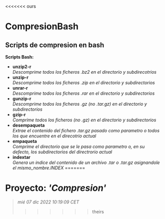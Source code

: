 <<<<<<< ours
# CompresionBash
## Scripts de compresion en bash
**Scripts Bash:**
  - **unzip2-r**     
    *Descomprime todos los ficheros .bz2 en el directorio y subdirecotrios*
  - **unzip-r**      
    *Descomprime todos los ficheros .zip en el directorio y subdirectorios*
  - **unrar-r**      
    *Descomprime todos los ficheros .rar en el directorio y subdirectorios*
  - **gunzip-r**     
    *Descomprime todos los ficheros .gz (no .tar.gz) en el directorio y subdirectorios*
  - **gzip-r**       
    *Comprime todos los ficheros (no .gz) en el directorio y subdirectorios*
  - **desempaqueta**  
    *Extrae el contenido del fichero .tar.gz pasado como parametro o todos los que encuentre en el direcotrio actual*
  - **empaqueta**    
    *Comprime el directorio que se le pasa como parametro o, en su defecto, los subdirectorios del directrorio actual*
  - **indextar**     
    *Genera un indice del contenido de un archivo .tar o .tar.gz asignandole el mismo_nombre.INDEX*
=======
# Proyecto: __*'Compresion'*__

>*mié 07 dic 2022 10:19:09 CET*
>>>>>>> theirs
